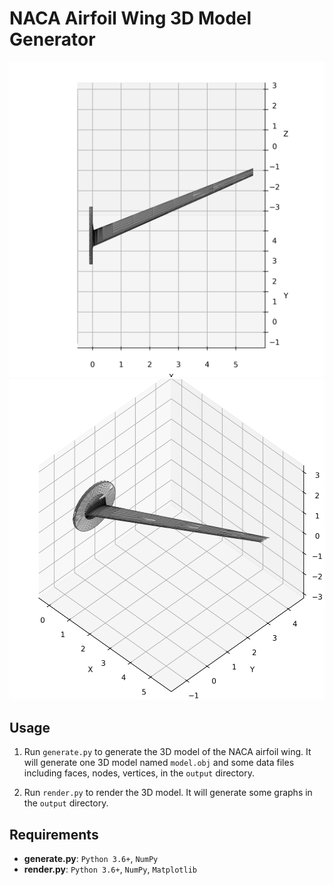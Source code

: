 # NACA Airfoil Wing 3D Model Generator

![](./output/airfoil-1.png)
![](./output/airfoil-2.png)

## Usage

1. Run `generate.py` to generate the 3D model of the NACA airfoil wing. It will generate one 3D model named `model.obj` and some data files including faces, nodes, vertices, in the `output` directory.

2. Run `render.py` to render the 3D model. It will generate some graphs in the `output` directory.

## Requirements

- **generate.py**: `Python 3.6+`, `NumPy`
- **render.py**: `Python 3.6+`, `NumPy`, `Matplotlib`
